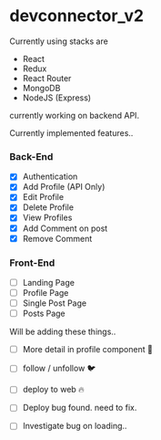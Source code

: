# devconnector_v2

Currently using stacks are 
- React
- Redux
- React Router
- MongoDB
- NodeJS (Express)

currently working on backend API.

Currently implemented features..
### Back-End
* [x] Authentication
* [x] Add Profile (API Only)
* [x] Edit Profile
* [x] Delete Profile
* [x] View Profiles
* [x] Add Comment on post
* [x] Remove Comment

### Front-End
* [ ] Landing Page
* [ ] Profile Page
* [ ] Single Post Page
* [ ] Posts Page

Will be adding these things..
* [ ] More detail in profile component 🚀
* [ ] follow / unfollow 🐦
* [ ] deploy to web 🔥
* [ ] Deploy bug found. need to fix.
* [ ] Investigate bug on loading.. 


